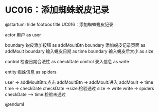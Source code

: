 # UC016：添加蜘蛛蜕皮记录

@startuml
hide footbox
title UC016：添加蜘蛛蜕皮记录

actor 用户 as user

boundary 蜕皮添加按钮 as addMoultBtn
boundary 添加蜕皮记录页面 as addMoult
boundary 输入蜕皮日期 as time
boundary 输入蜕皮后大小 as size

control 检查日期合法性 as checkDate
control 录入信息 as write

entity 蜘蛛信息 as spiders

user -> addMoultBtn:点击
addMoultBtn -> addMoult:进入
addMoult -> time
time -> checkDate
checkDate ->size:检验通过
size -> write
write -> spiders
checkDate --> time:检验未通过

@enduml
